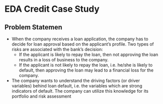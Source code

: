 # EDA Credit Case Study

## Problem Statemen

  - When the company receives a loan application, the company has to decide for loan approval based 
on the applicant’s profile. Two types of risks are associated with the bank’s decision:
    - If the applicant is likely to repay the loan, then not approving the loan results in a loss of business 
to the company.
    - If the applicant is not likely to repay the loan, i.e. he/she is likely to default, then approving the 
loan may lead to a financial loss for the company.
  - The company wants to understand the driving factors (or driver variables) behind loan default, i.e. 
the variables which are strong indicators of default. The company can utilize this knowledge for its 
portfolio and risk assessment
